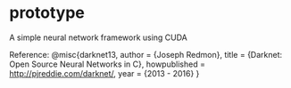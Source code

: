 # prototype
A simple neural network framework using CUDA

Reference:
@misc{darknet13,
  author =   {Joseph Redmon},
  title =    {Darknet: Open Source Neural Networks in C},
  howpublished = http://pjreddie.com/darknet/,
  year = {2013 - 2016}
}
